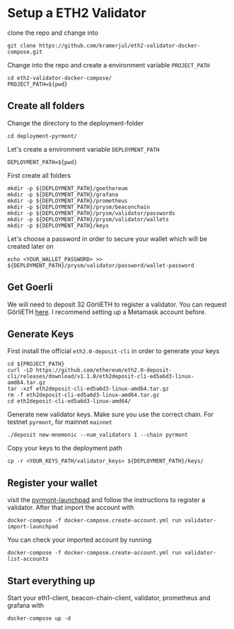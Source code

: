 # Setup a ETH2 Validator

clone the repo and change into

```
git clone https://github.com/kramerjul/eth2-validator-docker-compose.git
```

Change into the repo and create a environment variable `PROJECT_PATH`

```
cd eth2-validator-docker-compose/
PROJECT_PATH=${pwd}
```

## Create all folders

Change the directory to the deployment-folder

```
cd deployment-pyrmont/
```

Let's create a environment variable `DEPLOYMENT_PATH`

```
DEPLOYMENT_PATH=${pwd}
```

First create all folders

```shell
mkdir -p ${DEPLOYMENT_PATH}/goethereum
mkdir -p ${DEPLOYMENT_PATH}/grafana
mkdir -p ${DEPLOYMENT_PATH}/prometheus
mkdir -p ${DEPLOYMENT_PATH}/prysm/beaconchain
mkdir -p ${DEPLOYMENT_PATH}/prysm/validator/passwords
mkdir -p ${DEPLOYMENT_PATH}/prysm/validator/wallets
mkdir -p ${DEPLOYMENT_PATH}/keys
```

Let's choose a password in order to secure your wallet which will be created later on

```
echo <YOUR_WALLET_PASSWORD> >> ${DEPLOYMENT_PATH}/prysm/validator/password/wallet-password
```

## Get Goerli

We will need to deposit 32 GörliETH to register a validator. You can request GörliETH [here](https://faucet.goerli.mudit.blog/). I recommend setting up a Metamask account before.

## Generate Keys

First install the official `eth2.0-deposit-cli` in order to generate your keys
```
cd ${PROJECT_PATH}
curl -LO https://github.com/ethereum/eth2.0-deposit-cli/releases/download/v1.1.0/eth2deposit-cli-ed5a6d3-linux-amd64.tar.gz
tar -xzf eth2deposit-cli-ed5a6d3-linux-amd64.tar.gz 
rm -f eth2deposit-cli-ed5a6d3-linux-amd64.tar.gz 
cd eth2deposit-cli-ed5a6d3-linux-amd64/
```

Generate new validator keys. Make sure you use the correct chain. For testnet `pyrmont`, for mainnet `mainnet`
```
./deposit new-mnemonic --num_validators 1 --chain pyrmont
```

Copy your keys to the deployment path
```
cp -r <YOUR_KEYS_PATH/validator_keys> ${DEPLOYMENT_PATH}/keys/
```

## Register your wallet

visit the [pyrmont-launchpad](https://pyrmont.launchpad.ethereum.org/) and follow the instructions to register a validator. After that import the account with

```
docker-compose -f docker-compose.create-account.yml run validator-import-launchpad
```

You can check your imported account by running

```
docker-compose -f docker-compose.create-account.yml run validator-list-accounts
```

## Start everything up

Start your eth1-client, beacon-chain-client, validator, prometheus and grafana with

```
docker-compose up -d
```
